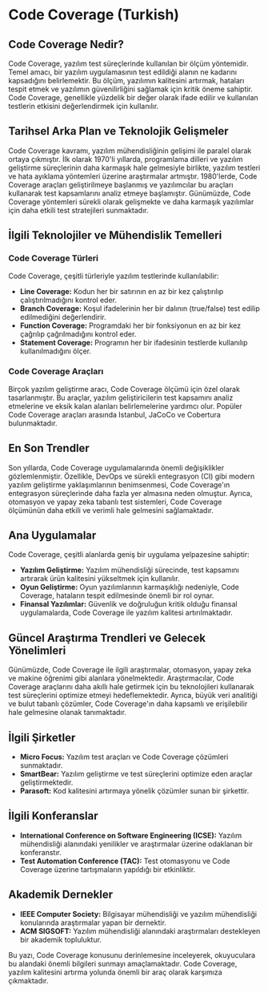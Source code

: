 # Code Coverage (Turkish)

## Code Coverage Nedir?

Code Coverage, yazılım test süreçlerinde kullanılan bir ölçüm yöntemidir. Temel amacı, bir yazılım uygulamasının test edildiği alanın ne kadarını kapsadığını belirlemektir. Bu ölçüm, yazılımın kalitesini artırmak, hataları tespit etmek ve yazılımın güvenilirliğini sağlamak için kritik öneme sahiptir. Code Coverage, genellikle yüzdelik bir değer olarak ifade edilir ve kullanılan testlerin etkisini değerlendirmek için kullanılır.

## Tarihsel Arka Plan ve Teknolojik Gelişmeler

Code Coverage kavramı, yazılım mühendisliğinin gelişimi ile paralel olarak ortaya çıkmıştır. İlk olarak 1970'li yıllarda, programlama dilleri ve yazılım geliştirme süreçlerinin daha karmaşık hale gelmesiyle birlikte, yazılım testleri ve hata ayıklama yöntemleri üzerine araştırmalar artmıştır. 1980'lerde, Code Coverage araçları geliştirilmeye başlanmış ve yazılımcılar bu araçları kullanarak test kapsamlarını analiz etmeye başlamıştır. Günümüzde, Code Coverage yöntemleri sürekli olarak gelişmekte ve daha karmaşık yazılımlar için daha etkili test stratejileri sunmaktadır.

## İlgili Teknolojiler ve Mühendislik Temelleri

### Code Coverage Türleri

Code Coverage, çeşitli türleriyle yazılım testlerinde kullanılabilir:

- **Line Coverage:** Kodun her bir satırının en az bir kez çalıştırılıp çalıştırılmadığını kontrol eder.
- **Branch Coverage:** Koşul ifadelerinin her bir dalının (true/false) test edilip edilmediğini değerlendirir.
- **Function Coverage:** Programdaki her bir fonksiyonun en az bir kez çağrılıp çağrılmadığını kontrol eder.
- **Statement Coverage:** Programın her bir ifadesinin testlerde kullanılıp kullanılmadığını ölçer.

### Code Coverage Araçları

Birçok yazılım geliştirme aracı, Code Coverage ölçümü için özel olarak tasarlanmıştır. Bu araçlar, yazılım geliştiricilerin test kapsamını analiz etmelerine ve eksik kalan alanları belirlemelerine yardımcı olur. Popüler Code Coverage araçları arasında Istanbul, JaCoCo ve Cobertura bulunmaktadır.

## En Son Trendler

Son yıllarda, Code Coverage uygulamalarında önemli değişiklikler gözlemlenmiştir. Özellikle, DevOps ve sürekli entegrasyon (CI) gibi modern yazılım geliştirme yaklaşımlarının benimsenmesi, Code Coverage'ın entegrasyon süreçlerinde daha fazla yer almasına neden olmuştur. Ayrıca, otomasyon ve yapay zeka tabanlı test sistemleri, Code Coverage ölçümünün daha etkili ve verimli hale gelmesini sağlamaktadır.

## Ana Uygulamalar

Code Coverage, çeşitli alanlarda geniş bir uygulama yelpazesine sahiptir:

- **Yazılım Geliştirme:** Yazılım mühendisliği sürecinde, test kapsamını artırarak ürün kalitesini yükseltmek için kullanılır.
- **Oyun Geliştirme:** Oyun yazılımlarının karmaşıklığı nedeniyle, Code Coverage, hataların tespit edilmesinde önemli bir rol oynar.
- **Finansal Yazılımlar:** Güvenlik ve doğruluğun kritik olduğu finansal uygulamalarda, Code Coverage ile yazılım kalitesi artırılmaktadır.

## Güncel Araştırma Trendleri ve Gelecek Yönelimleri

Günümüzde, Code Coverage ile ilgili araştırmalar, otomasyon, yapay zeka ve makine öğrenimi gibi alanlara yönelmektedir. Araştırmacılar, Code Coverage araçlarını daha akıllı hale getirmek için bu teknolojileri kullanarak test süreçlerini optimize etmeyi hedeflemektedir. Ayrıca, büyük veri analitiği ve bulut tabanlı çözümler, Code Coverage'ın daha kapsamlı ve erişilebilir hale gelmesine olanak tanımaktadır.

## İlgili Şirketler

- **Micro Focus:** Yazılım test araçları ve Code Coverage çözümleri sunmaktadır.
- **SmartBear:** Yazılım geliştirme ve test süreçlerini optimize eden araçlar geliştirmektedir.
- **Parasoft:** Kod kalitesini artırmaya yönelik çözümler sunan bir şirkettir.

## İlgili Konferanslar

- **International Conference on Software Engineering (ICSE):** Yazılım mühendisliği alanındaki yenilikler ve araştırmalar üzerine odaklanan bir konferanstır.
- **Test Automation Conference (TAC):** Test otomasyonu ve Code Coverage üzerine tartışmaların yapıldığı bir etkinliktir.

## Akademik Dernekler

- **IEEE Computer Society:** Bilgisayar mühendisliği ve yazılım mühendisliği konularında araştırmalar yapan bir dernektir.
- **ACM SIGSOFT:** Yazılım mühendisliği alanındaki araştırmaları destekleyen bir akademik topluluktur.

Bu yazı, Code Coverage konusunu derinlemesine inceleyerek, okuyuculara bu alandaki önemli bilgileri sunmayı amaçlamaktadır. Code Coverage, yazılım kalitesini artırma yolunda önemli bir araç olarak karşımıza çıkmaktadır.
